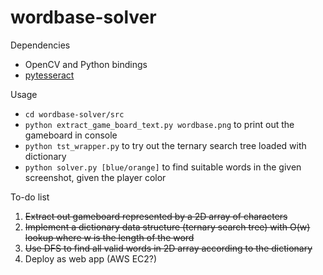 # wordbase-solver

Dependencies
* OpenCV and Python bindings 
* [pytesseract](https://github.com/madmaze/pytesseract)

Usage
* `cd wordbase-solver/src`
* `python extract_game_board_text.py wordbase.png` to print out the gameboard in console
* `python tst_wrapper.py` to try out the ternary search tree loaded with dictionary 
* `python solver.py [blue/orange]` to find suitable words in the given screenshot, given the player color

To-do list

1. ~~Extract out gameboard represented by a 2D array of characters~~
2. ~~Implement a dictionary data structure (ternary search tree) with O(w) lookup where w is the length of the word~~
3. ~~Use DFS to find all valid words in 2D array according to the dictionary~~
4. Deploy as web app (AWS EC2?)
